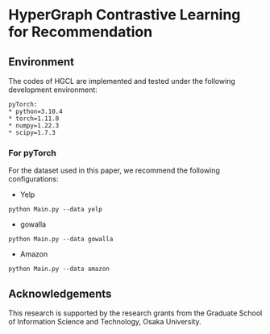 
# HyperGraph Contrastive Learning for Recommendation



## Environment
The codes of HGCL are implemented and tested under the following development environment:

```
pyTorch:
* python=3.10.4
* torch=1.11.0
* numpy=1.22.3
* scipy=1.7.3

```

### For pyTorch
For the dataset used in this paper, we recommend the following configurations:

* Yelp
```
python Main.py --data yelp 
```
* gowalla
```
python Main.py --data gowalla
```
* Amazon
```
python Main.py --data amazon
```


## Acknowledgements
This research is supported by the research grants from the Graduate School of Information Science and Technology, Osaka University.

